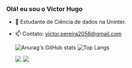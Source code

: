 ### Olá! eu sou o Victor Hugo

- 🌱 Estudante de Ciência de dados na Uninter.
- 📫 Contato: victor.pereira2056@gmail.com

  ![Anurag's GitHub stats](https://github-readme-stats.vercel.app/api?username=VictorHugo56&show_icons=true&theme=tokyonight)
![Top Langs](https://github-readme-stats.vercel.app/api/top-langs/?username=VictorHugo56&layout=compact&show_icons=true&theme=tokyonight)

  <a href = "mailto:victor.pereira2056@gmail.com"><img src="https://img.shields.io/badge/-Gmail-%23333?style=for-the-badge&logo=gmail&logoColor=white" target="_blank"></a>
  <a href="https://www.linkedin.com/in/rafaella-ballerini-45875016a(https://www.linkedin.com/in/victor-hugo-pereira-almeida-529982239/)" target="_blank"><img src="https://img.shields.io/badge/-LinkedIn-%230077B5?style=for-the-badge&logo=linkedin&logoColor=white" target="_blank"></a> 
